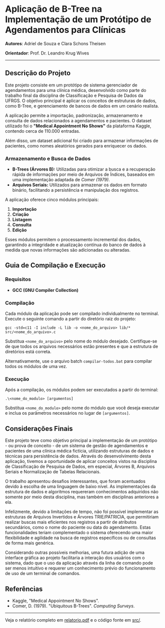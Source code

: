 # Aplicação de B-Tree na Implementação de um Protótipo de Agendamentos para Clínicas

**Autores**: Adriel de Souza e Clara Schons Theisen

**Orientador**: Prof. Dr. Leandro Krug Wives

---

## Descrição do Projeto
Este projeto consiste em um protótipo de sistema gerenciador de agendamentos para uma clínica médica, desenvolvido como parte do trabalho final da disciplina de Classificação e Pesquisa de Dados da UFRGS. O objetivo principal é aplicar os conceitos de estruturas de dados, como B-Tree, e gerenciamento de bancos de dados em um cenário realista.

A aplicação permite a importação, padronização, armazenamento e consulta de dados relacionados a agendamentos e pacientes. O dataset utilizado foi o **"Medical Appointment No Shows"** da plataforma Kaggle, contendo cerca de 110.000 entradas.

Além disso, um dataset adicional foi criado para armazenar informações de pacientes, como nomes aleatórios gerados para enriquecer os dados.

### Armazenamento e Busca de Dados
- **B-Trees (Árvores B):** Utilizadas para otimizar a busca e a recuperação rápida de informações por meio de Arquivos de Índices, baseados em uma implementação adaptada de *Comer (1979)*.
- **Arquivos Seriais:** Utilizados para armazenar os dados em formato binário, facilitando a persistência e manipulação dos registros.

A aplicação oferece cinco módulos principais:
1. **Importação**
2. **Criação**
3. **Listagem**
4. **Consulta**
5. **Edição**

Esses módulos permitem o processamento incremental dos dados, garantindo a integridade e atualização contínua do banco de dados à medida que novas informações são adicionadas ou alteradas.

## Guia de Compilação e Execução

### Requisitos
- **GCC (GNU Compiler Collection)**

### Compilação
Cada módulo da aplicação pode ser compilado individualmente no terminal. Execute o seguinte comando a partir do diretório raiz do projeto:

```
gcc -std=c11 -I include -L lib -o <nome_do_arquivo> lib/* src/<nome_do_arquivo>.c
```

Substitua `<nome_do_arquivo>` pelo nome do módulo desejado. Certifique-se de que todos os arquivos necessários estão presentes e que a estrutura de diretórios está correta.

Alternativamente, use o arquivo batch `compilar-todos.bat` para compilar todos os módulos de uma vez.

### Execução
Após a compilação, os módulos podem ser executados a partir do terminal:

```
.\<nome_do_modulo> [argumentos]
```

Substitua `<nome_do_modulo>` pelo nome do módulo que você deseja executar e inclua os parâmetros necessários no lugar de `[argumentos]`.

## Considerações Finais
Este projeto teve como objetivo principal a implementação de um protótipo - ou prova de conceito - de um sistema de gestão de agendamentos e pacientes de uma clínica médica fictícia, utilizando estruturas de dados e técnicas para persistência de dados. Através do desenvolvimento desta aplicação, tivemos a oportunidade de aplicar conceitos vistos na disciplina de Classificação de Pesquisa de Dados, em especial, Árvores B, Arquivos Seriais e Normalização de Tabelas Relacionais.

O trabalho apresentou desafios interessantes, que foram acentuados devido à escolha de uma linguagem de baixo nível. As implementações da estrutura de dados e algoritmos requereram conhecimentos adquiridos não somente por meio desta disciplina, mas também em disciplinas anteriores a ela.

Infelizmente, devido a limitações de tempo, não foi possível implementar as estruturas de Arquivos Invertidos e Árvores TRIE/PATRICIA, que permitiriam realizar buscas mais eficientes nos registros a partir de atributos secundários, como o nome do paciente ou data do agendamento. Estas funcionalidades teriam complementado o sistema oferecendo uma maior flexibilidade e agilidade na busca de registros específicos ou de consultas de forma mais genérica.

Considerando outras possíveis melhorias, uma futura adição de uma interface gráfica ao projeto facilitaria a interação dos usuários com o sistema, dado que o uso da aplicação através da linha de comando pode ser menos intuitivo e requerer um conhecimento prévio do funcionamento de uso de um terminal de comandos.

## Referências
- Kaggle, "Medical Appointment No Shows".
- Comer, D. (1979). "Ubiquitous B-Trees". *Computing Surveys*.

---

Veja o relatório completo em [relatorio.pdf](relatorio.pdf) e o código fonte em [src/](src/).